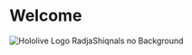 # Welcome
![Hololive Logo RadjaShiqnals no Background](https://user-images.githubusercontent.com/123444114/228108190-77c5b435-6bbb-448c-bbdd-6a5121964b26.png)

